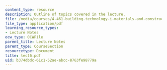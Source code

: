 ```yaml
---
content_type: resource
description: Outline of topics covered in the lecture.
file: /media/courses/4-461-building-technology-i-materials-and-construction-fall-2004/b374dbdc61c152aeabcc8763fe98779a_lect6.pdf
file_type: application/pdf
learning_resource_types:
- Lecture Notes
ocw_type: OCWFile
parent_title: Lecture Notes
parent_type: CourseSection
resourcetype: Document
title: lect6.pdf
uid: b374dbdc-61c1-52ae-abcc-8763fe98779a
---
```

